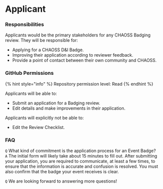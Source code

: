 # Applicant

### Responsibilities

Applicants would be the primary stakeholders for any CHAOSS Badging review. They will be responsible for:

* Applying for a CHAOSS D&I Badge.
* Improving their application according to reviewer feedback.
* Provide a point of contact between their own community and CHAOSS.

### GitHub Permissions

{% hint style="info" %}
Repository permission level: Read
{% endhint %}

Applicants will be able to:

* Submit an application for a Badging review.
* Edit details and make improvements in their application.

Applicants will explicitly not be able to:

* Edit the Review Checklist.

### FAQ

`Q` What kind of commitment is the application process for an Event Badge?  
`A` The initial form will likely take about 15 minutes to fill out. After submitting your application, you are required to communicate, at least a few times, to ensure that the information is accurate and confusion is resolved. You must also confirm that the badge your event receives is clear.

`Q` We are looking forward to answering more questions!

